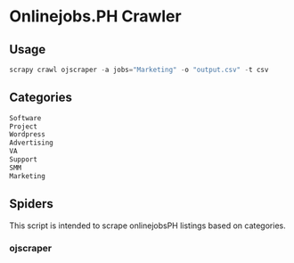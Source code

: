 # Onlinejobs.PH Crawler




## Usage

```python
scrapy crawl ojscraper -a jobs="Marketing" -o "output.csv" -t csv
```



## Categories
```python
Software
Project
Wordpress
Advertising
VA
Support
SMM
Marketing
```

## Spiders

This script is intended to scrape onlinejobsPH listings based on categories.

### ojscraper